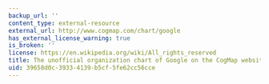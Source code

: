 ```yaml
---
backup_url: ''
content_type: external-resource
external_url: http://www.cogmap.com/chart/google
has_external_license_warning: true
is_broken: ''
license: https://en.wikipedia.org/wiki/All_rights_reserved
title: The unofficial organization chart of Google on the CogMap website
uid: 39658d0c-3933-4139-b5cf-5fe62cc56cce
---
```

